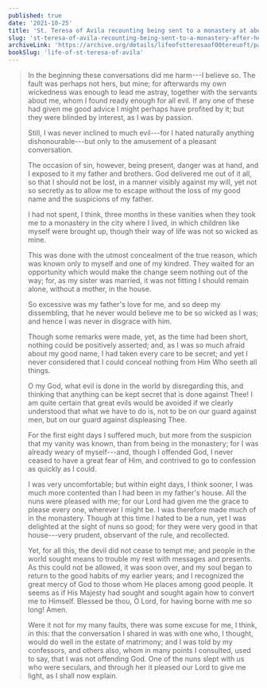 ```yaml
---
published: true
date: '2021-10-25'
title: 'St. Teresa of Avila recounting being sent to a monastery at about age 16'
slug: 'st-teresa-of-avila-recounting-being-sent-to-a-monastery-after-her-sister-married'
archiveLink: 'https://archive.org/details/lifeofstteresaof00tereuoft/page/10?view=theater'
bookSlug: 'life-of-st-teresa-of-avila'
---
```


> In the beginning these conversations did me harm---I believe so. The fault was perhaps not hers, but mine; for afterwards my own wickedness was enough to lead me astray, together with the servants about me, whom I found ready enough for all evil. If any one of these had given me good advice I might perhaps have profited by it; but they were blinded by interest, as I was by passion.
>
> Still, I was never inclined to much evil---for I hated naturally anything dishonourable---but only to the amusement of a pleasant conversation.
>
> The occasion of sin, however, being present, danger was at hand, and I exposed to it my father and brothers. God delivered me out of it all, so that I should not be lost, in a manner visibly against my will, yet not so secretly as to allow me to escape without the loss of my good name and the suspicions of my father.
>
> I had not spent, I think, three months in these vanities when they took me to a monastery in the city where I lived, in which children like myself were brought up, though their way of life was not so wicked as mine.
>
> This was done with the utmost concealment of the true reason, which was known only to myself and one of my kindred. They waited for an opportunity which would make the change seem nothing out of the way; for, as my sister was married, it was not fitting I should remain alone, without a mother, in the house.
>
> So excessive was my father's love for me, and so deep my dissembling, that he never would believe me to be so wicked as I was; and hence I was never in disgrace with him.
>
> Though some remarks were made, yet, as the time had been short, nothing could be positively asserted; and, as I was so much afraid about my good name, I had taken every care to be secret; and yet I never considered that I could conceal nothing from Him Who seeth all things.
>
> O my God, what evil is done in the world by disregarding this, and thinking that anything can be kept secret that is done against Thee! I am quite certain that great evils would be avoided if we clearly understood that what we have to do is, not to be on our guard against men, but on our guard against displeasing Thee.
>
> For the first eight days I suffered much, but more from the suspicion that my vanity was known, than from being in the monastery; for I was already weary of myself---and, though I offended God, I never ceased to have a great fear of Him, and contrived to go to confession as quickly as I could.
>
> I was very uncomfortable; but within eight days, I think sooner, I was much more contented than I had been in my father's house. All the nuns were pleased with me; for our Lord had given me the grace to please every one, wherever I might be. I was therefore made much of in the monastery. Though at this time I hated to be a nun, yet I was delighted at the sight of nuns so good; for they were very good in that house---very prudent, observant of the rule, and recollected.
>
> Yet, for all this, the devil did not cease to tempt me; and people in the world sought means to trouble my rest with messages and presents. As this could not be allowed, it was soon over, and my soul began to return to the good habits of my earlier years; and I recognized the great mercy of God to those whom He places among good people. It seems as if His Majesty had sought and sought again how to convert me to Himself. Blessed be thou, O Lord, for having borne with me so long! Amen.
>
> Were it not for my many faults, there was some excuse for me, I think, in this: that the conversation I shared in was with one who, I thought, would do well in the estate of matrimony; and I was told by my confessors, and others also, whom in many points I consulted, used to say, that I was not offending God. One of the nuns slept with us who were seculars, and through her it pleased our Lord to give me light, as I shall now explain.